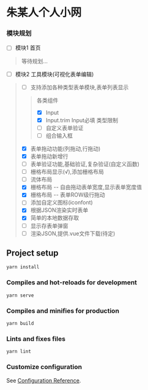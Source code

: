 # 朱某人个人小网

### 模块规划

- [ ] 模块1 首页

> 等待规划...

- [ ] 模块2 工具模块(可视化表单编辑)

> - [ ] 支持添加各种类型表单模块,表单列表显示
> > 各类组件
> > - [X] Input
> > - [X] Input.trim  Input必填  类型限制
> > - [ ] 自定义表单验证
> > - [ ] 组合输入框
> - [X] 表单拖动功能(列拖动,行拖动)
> - [X] 表单拖动新增行
> - [ ] 表单验证功能,基础验证,复杂验证(自定义函数)
> - [ ] 栅格布局显示(√),添加栅格布局
> - [ ] 流体布局
> - [X] 栅格布局 -- 自由拖动表单宽度,显示表单宽度值
> - [X] 栅格布局 -- 表单ROW级行拖动
> - [ ] 添加自定义图标(iconfont)
> - [X] 根据JSON渲染实时表单
> - [X] 简单的本地数据存取
> - [ ] 显示存表单弹窗
> - [ ] 渲染JSON,提供.vue文件下载(待定)

## Project setup

```
yarn install
```

### Compiles and hot-reloads for development

```
yarn serve
```

### Compiles and minifies for production

```
yarn build
```

### Lints and fixes files

```
yarn lint
```

### Customize configuration

See [Configuration Reference](https://cli.vuejs.org/config/).
